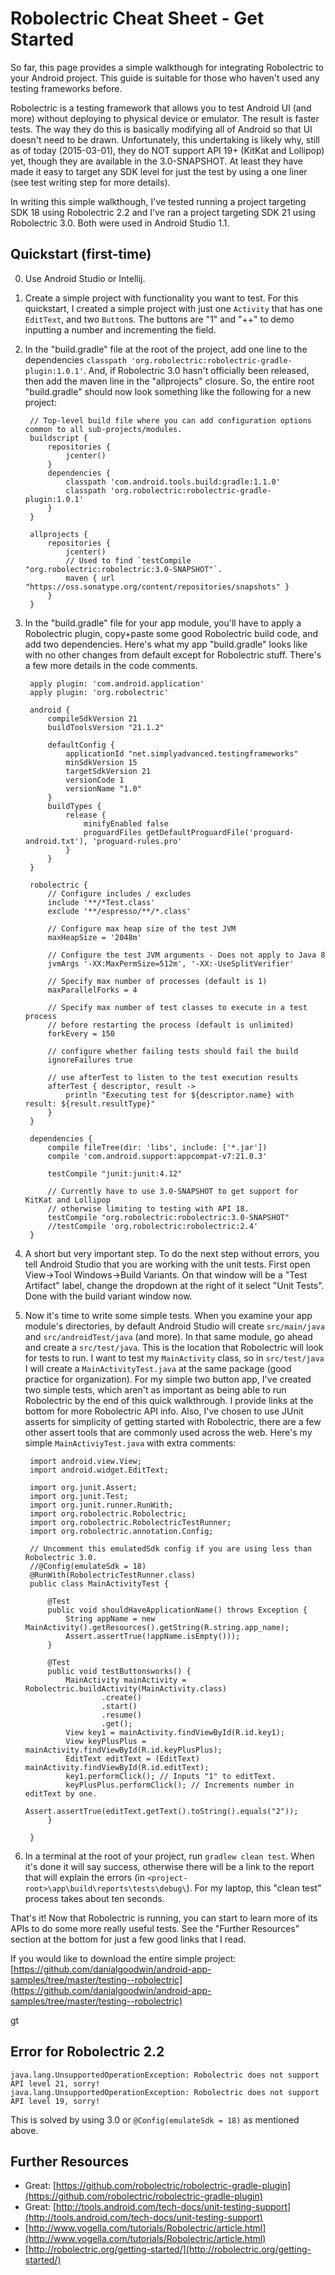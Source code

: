 # Robolectric Cheat Sheet - Get Started #

So far, this page provides a simple walkthough for integrating Robolectric to your Android project. This guide is suitable for those who haven't used any testing frameworks before.

Robolectric is a testing framework that allows you to test Android UI (and more) without deploying to physical device or emulator. The result is faster tests. The way they do this is basically modifying all of Android so that UI doesn't need to be drawn. Unfortunately, this undertaking is likely why, still as of today (2015-03-01), they do NOT support API 19+ (KitKat and Lollipop) yet, though they are available in the 3.0-SNAPSHOT. At least they have made it easy to target any SDK level for just the test by using a one liner (see test writing step for more details).

In writing this simple walkthough, I've tested running a project targeting SDK 18 using Robolectric 2.2 and I've ran a project targeting SDK 21 using Robolectric 3.0. Both were used in Android Studio 1.1.


## Quickstart (first-time) ##
0. Use Android Studio or Intellij.
1. Create a simple project with functionality you want to test. For this quickstart, I created a simple project with just one `Activity` that has one `EditText`, and two `Button`s. The buttons are "1" and "++" to demo inputting a number and incrementing the field.
2. In the "build.gradle" file at the root of the project, add one line to the dependencies `classpath 'org.robolectric:robolectric-gradle-plugin:1.0.1'`. And, if Robolectric 3.0 hasn't officially been released, then add the maven line in the "allprojects" closure. So, the entire root "build.gradle" should now look something like the following for a new project:

        // Top-level build file where you can add configuration options common to all sub-projects/modules.
        buildscript {
            repositories {
                jcenter()
            }
            dependencies {
                classpath 'com.android.tools.build:gradle:1.1.0'
                classpath 'org.robolectric:robolectric-gradle-plugin:1.0.1'
            }
        }
        
        allprojects {
            repositories {
                jcenter()
                // Used to find `testCompile "org.robolectric:robolectric:3.0-SNAPSHOT"`.
                maven { url "https://oss.sonatype.org/content/repositories/snapshots" }
            }
        }

3. In the "build.gradle" file for your app module, you'll have to apply a Robolectric plugin, copy+paste some good Robolectric build code, and add two dependencies. Here's what my app "build.gradle" looks like with no other changes from default except for Robolectric stuff. There's a few more details in the code comments.

        apply plugin: 'com.android.application'
        apply plugin: 'org.robolectric'
        
        android {
            compileSdkVersion 21
            buildToolsVersion "21.1.2"

            defaultConfig {
                applicationId "net.simplyadvanced.testingframeworks"
                minSdkVersion 15
                targetSdkVersion 21
                versionCode 1
                versionName "1.0"
            }
            buildTypes {
                release {
                    minifyEnabled false
                    proguardFiles getDefaultProguardFile('proguard-android.txt'), 'proguard-rules.pro'
                }
            }
        }
        
        robolectric {
            // Configure includes / excludes
            include '**/*Test.class'
            exclude '**/espresso/**/*.class'
        
            // Configure max heap size of the test JVM
            maxHeapSize = '2048m'
        
            // Configure the test JVM arguments - Does not apply to Java 8
            jvmArgs '-XX:MaxPermSize=512m', '-XX:-UseSplitVerifier'
        
            // Specify max number of processes (default is 1)
            maxParallelForks = 4
        
            // Specify max number of test classes to execute in a test process
            // before restarting the process (default is unlimited)
            forkEvery = 150
        
            // configure whether failing tests should fail the build
            ignoreFailures true
        
            // use afterTest to listen to the test execution results
            afterTest { descriptor, result ->
                println "Executing test for ${descriptor.name} with result: ${result.resultType}"
            }
        }
        
        dependencies {
            compile fileTree(dir: 'libs', include: ['*.jar'])
            compile 'com.android.support:appcompat-v7:21.0.3'
        
            testCompile "junit:junit:4.12"
            
            // Currently have to use 3.0-SNAPSHOT to get support for KitKat and Lollipop
            // otherwise limiting to testing with API 18.
            testCompile "org.robolectric:robolectric:3.0-SNAPSHOT"
            //testCompile 'org.robolectric:robolectric:2.4'
        }

4. A short but very important step. To do the next step without errors, you tell Android Studio that you are working with the unit tests. First open View->Tool Windows->Build Variants. On that window will be a "Test Artifact" label, change the dropdown at the right of it select "Unit Tests". Done with the build variant window now.

5. Now it's time to write some simple tests. When you examine your app module's directories, by default Android Studio will create `src/main/java` and `src/androidTest/java` (and more). In that same module, go ahead and create a `src/test/java`. This is the location that Robolectric will look for tests to run. I want to test my `MainActivity` class, so in `src/test/java` I will create a `MainActivityTest.java` at the same package (good practice for organization). For my simple two button app, I've created two simple tests, which aren't as important as being able to run Robolectric by the end of this quick walkthrough. I provide links at the bottom for more Robolectric API info. Also, I've chosen to use JUnit asserts for simplicity of getting started with Robolectric, there are a few other assert tools that are commonly used across the web. Here's my simple `MainActiviyTest.java` with extra comments:

        import android.view.View;
        import android.widget.EditText;
        
        import org.junit.Assert;
        import org.junit.Test;
        import org.junit.runner.RunWith;
        import org.robolectric.Robolectric;
        import org.robolectric.RobolectricTestRunner;
        import org.robolectric.annotation.Config;
        
        // Uncomment this emulatedSdk config if you are using less than Robolectric 3.0.
        //@Config(emulateSdk = 18)
        @RunWith(RobolectricTestRunner.class)
        public class MainActivityTest {
        
            @Test
            public void shouldHaveApplicationName() throws Exception {
                String appName = new MainActivity().getResources().getString(R.string.app_name);
                Assert.assertTrue(!appName.isEmpty()));
            }
        
            @Test
            public void testButtonsworks() {
                MainActivity mainActivity = Robolectric.buildActivity(MainActivity.class)
                        .create()
                        .start()
                        .resume()
                        .get();
                View key1 = mainActivity.findViewById(R.id.key1);
                View keyPlusPlus = mainActivity.findViewById(R.id.keyPlusPlus);
                EditText editText = (EditText) mainActivity.findViewById(R.id.editText);
                key1.performClick(); // Inputs "1" to editText.
                keyPlusPlus.performClick(); // Increments number in editText by one.
                Assert.assertTrue(editText.getText().toString().equals("2"));
            }
        
        }

6. In a terminal at the root of your project, run `gradlew clean test`. When it's done it will say success, otherwise there will be a link to the report that will explain the errors (in `<project-root>\app\build\reports\tests\debug\`). For my laptop, this "clean test" process takes about ten seconds.

That's it! Now that Robolectric is running, you can start to learn more of its APIs to do some more really useful tests. See the "Further Resources" section at the bottom for just a few good links that I read.

If you would like to download the entire simple project: [https://github.com/danialgoodwin/android-app-samples/tree/master/testing--robolectric](https://github.com/danialgoodwin/android-app-samples/tree/master/testing--robolectric)


gt
## Error for Robolectric 2.2

    java.lang.UnsupportedOperationException: Robolectric does not support API level 21, sorry!
    java.lang.UnsupportedOperationException: Robolectric does not support API level 19, sorry!

This is solved by using 3.0 or `@Config(emulateSdk = 18)` as mentioned above.



## Further Resources ##
- Great: [https://github.com/robolectric/robolectric-gradle-plugin](https://github.com/robolectric/robolectric-gradle-plugin)
- Great: [http://tools.android.com/tech-docs/unit-testing-support](http://tools.android.com/tech-docs/unit-testing-support)
- [http://www.vogella.com/tutorials/Robolectric/article.html](http://www.vogella.com/tutorials/Robolectric/article.html)
- [http://robolectric.org/getting-started/](http://robolectric.org/getting-started/)

